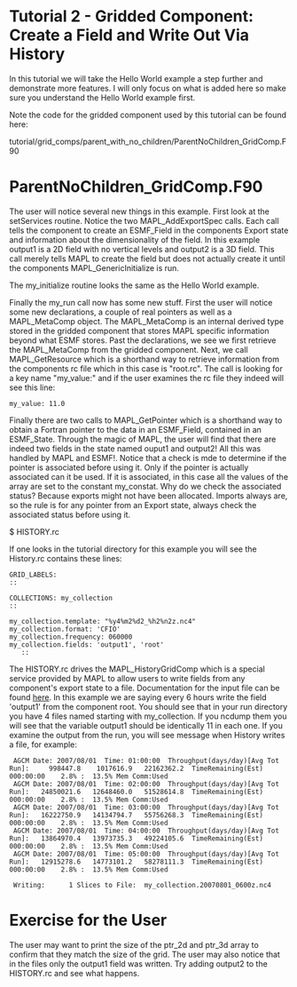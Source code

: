 # Tutorial 2 - Gridded Component: Create a Field and Write Out Via History
In this tutorial we will take the Hello World example a step further and demonstrate more features. I will only focus on what is added here so make sure you understand the Hello World example first.

Note the code for the gridded component used by this tutorial can be found here:

tutorial/grid_comps/parent_with_no_children/ParentNoChildren_GridComp.F90




# ParentNoChildren_GridComp.F90

The user will notice several new things in this example. First look at the setServices routine. Notice the two MAPL_AddExportSpec calls. Each call tells the component to create an ESMF_Field in the components Export state and information about the dimensionality of the field. In this example output1 is a 2D field with no vertical levels and output2 is a 3D field. This call merely tells MAPL to create the field but does not actually create it until the components MAPL_GenericInitialize is run.

The my_initialize routine looks the same as the Hello World example.

Finally the my_run call now has some new stuff. First the user will notice some new declarations, a couple of real pointers as well as a MAPL_MetaComp object.
The MAPL_MetaComp is an internal derived type stored in the gridded component that stores MAPL specific information beyond what ESMF stores.
Past the declarations, we see we first retrieve the MAPL_MetaComp from the gridded component. Next, we call MAPL_GetResource which is a shorthand way to retrieve information from the components rc file which in this case is "root.rc". The call is looking for a key name "my_value:" and if the user examines the rc file they indeed will see this line:
```
my_value: 11.0
```
Finally there are two calls to MAPL_GetPointer which is a shorthand way to obtain a Fortran pointer to the data in an ESMF_Field, contained in an ESMF_State. Through the magic of MAPL, the user will find that there are indeed two fields in the state named ouput1 and output2! All this was handled by MAPL and ESMF!. Notice that a check is mde to determine if the pointer is associated before using it. Only if the pointer is actually associated can it be used. If it is associated, in this case all the values of the array are set to the constant my_constat. Why do we check the associated status? Because exports might not have been allocated. Imports always are, so the rule is for any pointer from an Export state, always check the associated status before using it.

$ HISTORY.rc

If one looks in the tutorial directory for this example you will see the History.rc contains these lines:
```
GRID_LABELS:
::

COLLECTIONS: my_collection
::

my_collection.template: "%y4%m2%d2_%h2%n2z.nc4"
my_collection.format: 'CFIO'
my_collection.frequency: 060000
my_collection.fields: 'output1', 'root'
   ::
```
The HISTORY.rc drives the MAPL_HistoryGridComp which is a special service provided by MAPL to allow users to write fields from any component's export state to a file. Documentation for the input file can be found [here](https://github.com/GEOS-ESM/MAPL/wiki/MAPL-History-Component).  In this example we are saying every 6 hours write the field 'output1' from the component root. You should see that in your run directory you have 4 files named starting with my_collection. If you ncdump them you will see that the variable output1 should be identically 11 in each one. If you examine the output from the run, you will see message when History writes a file, for example:
```
 AGCM Date: 2007/08/01  Time: 01:00:00  Throughput(days/day)[Avg Tot Run]:     998447.8    1017616.9   22162362.2  TimeRemaining(Est) 000:00:00    2.8% :  13.5% Mem Comm:Used
 AGCM Date: 2007/08/01  Time: 02:00:00  Throughput(days/day)[Avg Tot Run]:   24850021.6   12648460.0   51528614.8  TimeRemaining(Est) 000:00:00    2.8% :  13.5% Mem Comm:Used
 AGCM Date: 2007/08/01  Time: 03:00:00  Throughput(days/day)[Avg Tot Run]:   16222750.9   14134794.7   55756268.3  TimeRemaining(Est) 000:00:00    2.8% :  13.5% Mem Comm:Used
 AGCM Date: 2007/08/01  Time: 04:00:00  Throughput(days/day)[Avg Tot Run]:   13864970.4   13973735.3   49224105.6  TimeRemaining(Est) 000:00:00    2.8% :  13.5% Mem Comm:Used
 AGCM Date: 2007/08/01  Time: 05:00:00  Throughput(days/day)[Avg Tot Run]:   12915278.6   14773101.2   58278111.3  TimeRemaining(Est) 000:00:00    2.8% :  13.5% Mem Comm:Used

 Writing:      1 Slices to File:  my_collection.20070801_0600z.nc4
```


# Exercise for the User

The user may want to print the size of the ptr_2d and ptr_3d array to confirm that they match the size of the grid.
The user may also notice that in the files only the output1 field was written. Try adding output2 to the HISTORY.rc and see what happens.
